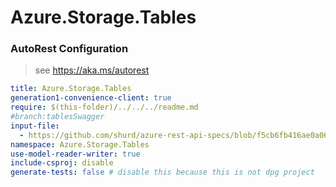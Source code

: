 # Azure.Storage.Tables

### AutoRest Configuration
> see https://aka.ms/autorest

``` yaml
title: Azure.Storage.Tables
generation1-convenience-client: true
require: $(this-folder)/../../../readme.md
#branch:tablesSwagger
input-file:
  - https://github.com/shurd/azure-rest-api-specs/blob/f5cb6fb416ae0a06329599db9dc17c8fdd7f95c7/specification/cosmos-db/data-plane/Microsoft.TablesStorage/preview/2018-10-10/table.json
namespace: Azure.Storage.Tables
use-model-reader-writer: true
include-csproj: disable
generate-tests: false # disable this because this is not dpg project
```
